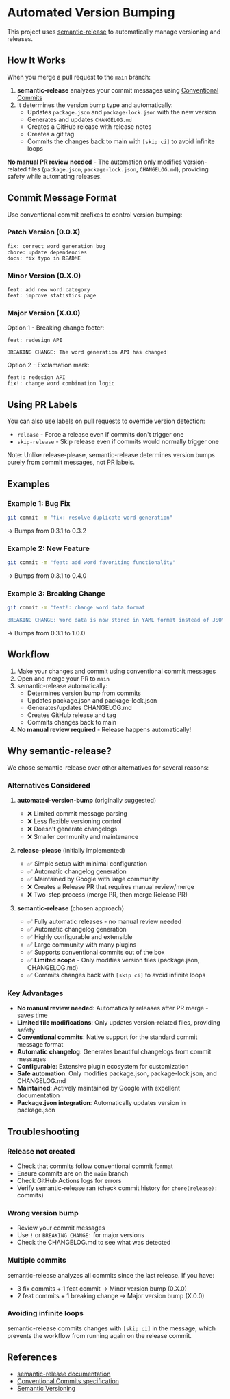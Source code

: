 # Automated Version Bumping

This project uses [semantic-release](https://github.com/semantic-release/semantic-release) to automatically manage versioning and releases.

## How It Works

When you merge a pull request to the `main` branch:

1. **semantic-release** analyzes your commit messages using [Conventional Commits](https://www.conventionalcommits.org/)
2. It determines the version bump type and automatically:
   - Updates `package.json` and `package-lock.json` with the new version
   - Generates and updates `CHANGELOG.md`
   - Creates a GitHub release with release notes
   - Creates a git tag
   - Commits the changes back to main with `[skip ci]` to avoid infinite loops

**No manual PR review needed** - The automation only modifies version-related files (`package.json`, `package-lock.json`, `CHANGELOG.md`), providing safety while automating releases.

## Commit Message Format

Use conventional commit prefixes to control version bumping:

### Patch Version (0.0.X)
```
fix: correct word generation bug
chore: update dependencies
docs: fix typo in README
```

### Minor Version (0.X.0)
```
feat: add new word category
feat: improve statistics page
```

### Major Version (X.0.0)

Option 1 - Breaking change footer:
```
feat: redesign API

BREAKING CHANGE: The word generation API has changed
```

Option 2 - Exclamation mark:
```
feat!: redesign API
fix!: change word combination logic
```

## Using PR Labels

You can also use labels on pull requests to override version detection:
- `release` - Force a release even if commits don't trigger one
- `skip-release` - Skip release even if commits would normally trigger one

Note: Unlike release-please, semantic-release determines version bumps purely from commit messages, not PR labels.

## Examples

### Example 1: Bug Fix
```bash
git commit -m "fix: resolve duplicate word generation"
```
→ Bumps from 0.3.1 to 0.3.2

### Example 2: New Feature
```bash
git commit -m "feat: add word favoriting functionality"
```
→ Bumps from 0.3.1 to 0.4.0

### Example 3: Breaking Change
```bash
git commit -m "feat!: change word data format

BREAKING CHANGE: Word data is now stored in YAML format instead of JSON"
```
→ Bumps from 0.3.1 to 1.0.0

## Workflow

1. Make your changes and commit using conventional commit messages
2. Open and merge your PR to `main`
3. semantic-release automatically:
   - Determines version bump from commits
   - Updates package.json and package-lock.json
   - Generates/updates CHANGELOG.md
   - Creates GitHub release and tag
   - Commits changes back to main
4. **No manual review required** - Release happens automatically!

## Why semantic-release?

We chose semantic-release over other alternatives for several reasons:

### Alternatives Considered

1. **automated-version-bump** (originally suggested)
   - ❌ Limited commit message parsing
   - ❌ Less flexible versioning control
   - ❌ Doesn't generate changelogs
   - ❌ Smaller community and maintenance

2. **release-please** (initially implemented)
   - ✅ Simple setup with minimal configuration
   - ✅ Automatic changelog generation
   - ✅ Maintained by Google with large community
   - ❌ Creates a Release PR that requires manual review/merge
   - ❌ Two-step process (merge PR, then merge Release PR)

3. **semantic-release** (chosen approach)
   - ✅ Fully automatic releases - no manual review needed
   - ✅ Automatic changelog generation
   - ✅ Highly configurable and extensible
   - ✅ Large community with many plugins
   - ✅ Supports conventional commits out of the box
   - ✅ **Limited scope** - Only modifies version files (package.json, CHANGELOG.md)
   - ✅ Commits changes back with `[skip ci]` to avoid infinite loops

### Key Advantages

- **No manual review needed**: Automatically releases after PR merge - saves time
- **Limited file modifications**: Only updates version-related files, providing safety
- **Conventional commits**: Native support for the standard commit message format
- **Automatic changelog**: Generates beautiful changelogs from commit messages
- **Configurable**: Extensive plugin ecosystem for customization
- **Safe automation**: Only modifies package.json, package-lock.json, and CHANGELOG.md
- **Maintained**: Actively maintained by Google with excellent documentation
- **Package.json integration**: Automatically updates version in package.json

## Troubleshooting

### Release not created
- Check that commits follow conventional commit format
- Ensure commits are on the `main` branch
- Check GitHub Actions logs for errors
- Verify semantic-release ran (check commit history for `chore(release):` commits)

### Wrong version bump
- Review your commit messages
- Use `!` or `BREAKING CHANGE:` for major versions
- Check the CHANGELOG.md to see what was detected

### Multiple commits
semantic-release analyzes all commits since the last release. If you have:
- 3 fix commits + 1 feat commit → Minor version bump (0.X.0)
- 2 feat commits + 1 breaking change → Major version bump (X.0.0)

### Avoiding infinite loops
semantic-release commits changes with `[skip ci]` in the message, which prevents the workflow from running again on the release commit.

## References

- [semantic-release documentation](https://github.com/semantic-release/semantic-release)
- [Conventional Commits specification](https://www.conventionalcommits.org/)
- [Semantic Versioning](https://semver.org/)
